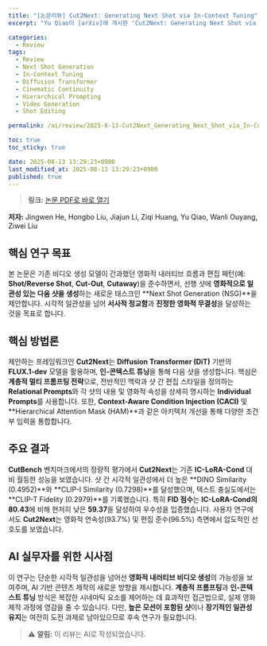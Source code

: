 ```yaml
---
title: "[논문리뷰] Cut2Next: Generating Next Shot via In-Context Tuning"
excerpt: "Yu Qiao이 [arXiv]에 게시한 'Cut2Next: Generating Next Shot via In-Context Tuning' 논문에 대한 자세한 리뷰입니다."

categories:
  - Review
tags:
  - Review
  - Next Shot Generation
  - In-Context Tuning
  - Diffusion Transformer
  - Cinematic Continuity
  - Hierarchical Prompting
  - Video Generation
  - Shot Editing

permalink: /ai/review/2025-8-13-Cut2Next_Generating_Next_Shot_via_In-Context_Tuning/

toc: true
toc_sticky: true

date: 2025-08-13 13:29:23+0900
last_modified_at: 2025-08-13 13:29:23+0900
published: true
---
```

> **링크:** [논문 PDF로 바로 열기](https://arxiv.org/abs/2508.08244)

**저자:** Jingwen He, Hongbo Liu, Jiajun Li, Ziqi Huang, Yu Qiao, Wanli Ouyang, Ziwei Liu



## 핵심 연구 목표
본 논문은 기존 비디오 생성 모델이 간과했던 영화적 내러티브 흐름과 편집 패턴(예: **Shot/Reverse Shot**, **Cut-Out**, **Cutaway**)을 준수하면서, 선행 샷에 **영화적으로 일관성 있는 다음 샷을 생성**하는 새로운 태스크인 **Next Shot Generation (NSG)**을 제안합니다. 시각적 일관성을 넘어 **서사적 정교함**과 **진정한 영화적 무결성**을 달성하는 것을 목표로 합니다.

## 핵심 방법론
제안하는 프레임워크인 **Cut2Next**는 **Diffusion Transformer (DiT)** 기반의 **FLUX.1-dev** 모델을 활용하며, **인-콘텍스트 튜닝**을 통해 다음 샷을 생성합니다. 핵심은 **계층적 멀티 프롬프팅 전략**으로, 전반적인 맥락과 샷 간 편집 스타일을 정의하는 **Relational Prompts**와 각 샷의 내용 및 영화적 속성을 상세히 명시하는 **Individual Prompts**를 사용합니다. 또한, **Context-Aware Condition Injection (CACI)** 및 **Hierarchical Attention Mask (HAM)**과 같은 아키텍처 개선을 통해 다양한 조건부 입력을 통합합니다.

## 주요 결과
**CutBench** 벤치마크에서의 정량적 평가에서 **Cut2Next**는 기존 **IC-LoRA-Cond** 대비 월등한 성능을 보였습니다. 샷 간 시각적 일관성에서 더 높은 **DINO Similarity (0.4952)**와 **CLIP-I Similarity (0.7298)**를 달성했으며, 텍스트 충실도에서는 **CLIP-T Fidelity (0.2979)**를 기록했습니다. 특히 **FID 점수**는 **IC-LoRA-Cond의 80.43**에 비해 현저히 낮은 **59.37**을 달성하여 우수성을 입증했습니다. 사용자 연구에서도 **Cut2Next**는 영화적 연속성(93.7%) 및 편집 준수(96.5%) 측면에서 압도적인 선호도를 보였습니다.

## AI 실무자를 위한 시사점
이 연구는 단순한 시각적 일관성을 넘어선 **영화적 내러티브 비디오 생성**의 가능성을 보여주며, AI 기반 콘텐츠 제작의 새로운 방향을 제시합니다. **계층적 프롬프팅**과 **인-콘텍스트 튜닝** 방식은 복잡한 시네마틱 요소를 제어하는 데 효과적인 접근법으로, 실제 영화 제작 과정에 영감을 줄 수 있습니다. 다만, **높은 모션이 포함된 샷**이나 **장기적인 일관성 유지**는 여전히 도전 과제로 남아있으므로 후속 연구가 필요합니다.

> ⚠️ **알림:** 이 리뷰는 AI로 작성되었습니다.